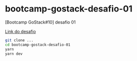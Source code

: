 # bootcamp-gostack-desafio-01
[Bootcamp GoStack#10] desafio 01

[Link do desafio](https://github.com/Rocketseat/bootcamp-gostack-desafio-01)

```sh
git clone ...
cd bootcamp-gostack-desafio-01
yarn
yarn dev
```
